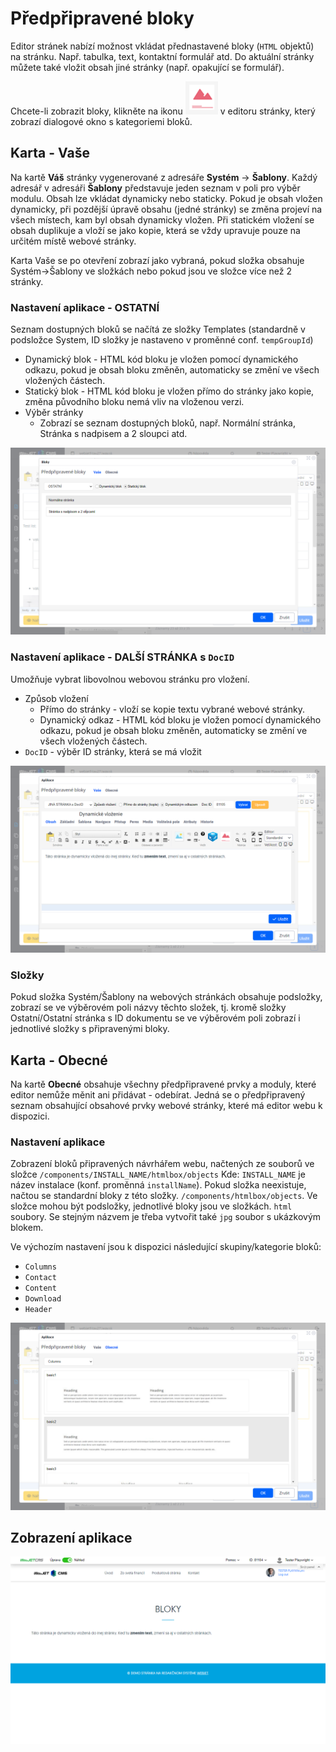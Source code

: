 # Předpřipravené bloky

Editor stránek nabízí možnost vkládat přednastavené bloky (`HTML` objektů) na stránku. Např. tabulka, text, kontaktní formulář atd. Do aktuální stránky můžete také vložit obsah jiné stránky (např. opakující se formulář).

Chcete-li zobrazit bloky, klikněte na ikonu ![](htmlbox_icon.png ":no-zoom") v editoru stránky, který zobrazí dialogové okno s kategoriemi bloků.

## Karta - Vaše

Na kartě **Váš** stránky vygenerované z adresáře **Systém** -> **Šablony**. Každý adresář v adresáři **Šablony** představuje jeden seznam v poli pro výběr modulu. Obsah lze vkládat dynamicky nebo staticky. Pokud je obsah vložen dynamicky, při pozdější úpravě obsahu (jedné stránky) se změna projeví na všech místech, kam byl obsah dynamicky vložen. Při statickém vložení se obsah duplikuje a vloží se jako kopie, která se vždy upravuje pouze na určitém místě webové stránky.

Karta Vaše se po otevření zobrazí jako vybraná, pokud složka obsahuje Systém->Šablony ve složkách nebo pokud jsou ve složce více než 2 stránky.

### Nastavení aplikace - OSTATNÍ

Seznam dostupných bloků se načítá ze složky Templates (standardně v podsložce System, ID složky je nastaveno v proměnné conf. `tempGroupId`)

- Dynamický blok - HTML kód bloku je vložen pomocí dynamického odkazu, pokud je obsah bloku změněn, automaticky se změní ve všech vložených částech.
- Statický blok - HTML kód bloku je vložen přímo do stránky jako kopie, změna původního bloku nemá vliv na vloženou verzi.
- Výběr stránky
  - Zobrazí se seznam dostupných bloků, např. Normální stránka, Stránka s nadpisem a 2 sloupci atd.

![](htmlbox_dialog.png)

### Nastavení aplikace - DALŠÍ STRÁNKA s `DocID`

Umožňuje vybrat libovolnou webovou stránku pro vložení.

- Způsob vložení
  - Přímo do stránky - vloží se kopie textu vybrané webové stránky.
  - Dynamický odkaz - HTML kód bloku je vložen pomocí dynamického odkazu, pokud je obsah bloku změněn, automaticky se změní ve všech vložených částech.
- `DocID` - výběr ID stránky, která se má vložit

![](editor-our.png)

### Složky

Pokud složka Systém/Šablony na webových stránkách obsahuje podsložky, zobrazí se ve výběrovém poli názvy těchto složek, tj. kromě složky Ostatní/Ostatní stránka s ID dokumentu se ve výběrovém poli zobrazí i jednotlivé složky s připravenými bloky.

## Karta - Obecné

Na kartě **Obecné** obsahuje všechny předpřipravené prvky a moduly, které editor nemůže měnit ani přidávat - odebírat. Jedná se o předpřipravený seznam obsahující obsahové prvky webové stránky, které má editor webu k dispozici.

### Nastavení aplikace

Zobrazení bloků připravených návrhářem webu, načtených ze souborů ve složce `/components/INSTALL_NAME/htmlbox/objects` Kde: `INSTALL_NAME` je název instalace (konf. proměnná `installName`). Pokud složka neexistuje, načtou se standardní bloky z této složky. `/components/htmlbox/objects`. Ve složce mohou být podsložky, jednotlivé bloky jsou ve složkách. `html` soubory. Se stejným názvem je třeba vytvořit také `jpg` soubor s ukázkovým blokem.

Ve výchozím nastavení jsou k dispozici následující skupiny/kategorie bloků:
- `Columns`
- `Contact`
- `Content`
- `Download`
- `Header`

![](editor-general.png)

## Zobrazení aplikace

![](htmlbox.png)
